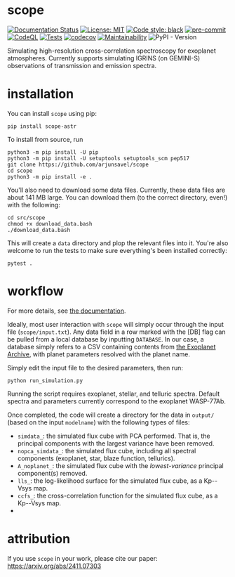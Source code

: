 # scope
[![Documentation Status](https://readthedocs.org/projects/scope-astr/badge/?version=latest)](https://scope-astr.readthedocs.io/en/latest/?badge=latest)
[![License: MIT](https://img.shields.io/badge/License-MIT-yellow.svg)](https://opensource.org/licenses/MIT)
[![Code style: black](https://img.shields.io/badge/code%20style-black-000000.svg)](https://github.com/psf/black)
[![pre-commit](https://img.shields.io/badge/pre--commit-enabled-brightgreen?logo=pre-commit)](https://github.com/pre-commit/pre-commit)
[![CodeQL](https://github.com/arjunsavel/scope/actions/workflows/codeql.yml/badge.svg)](https://github.com/arjunsavel/scope/actions/workflows/codeql.yml)
[![Tests](https://github.com/arjunsavel/scope/actions/workflows/python-package.yml/badge.svg)](https://github.com/arjunsavel/scope/actions/workflows/python-package.yml)
[![codecov](https://codecov.io/gh/arjunsavel/scope/graph/badge.svg?token=2Q1NPQ4817)](https://codecov.io/gh/arjunsavel/scope)
[![Maintainability](https://api.codeclimate.com/v1/badges/d70a25a6766ee132bd94/maintainability)](https://codeclimate.com/github/arjunsavel/scope/maintainability)
![PyPI - Version](https://img.shields.io/pypi/v/scope-astr)




Simulating high-resolution cross-correlation spectroscopy for exoplanet atmospheres. Currently supports simulating IGRINS (on GEMINI-S) observations of transmission and emission spectra.

# installation
You can install `scope` using pip:
```
pip install scope-astr
```


To install from source, run
```
python3 -m pip install -U pip
python3 -m pip install -U setuptools setuptools_scm pep517
git clone https://github.com/arjunsavel/scope
cd scope
python3 -m pip install -e .
```

You'll also need to download some data files. Currently, these data files are about 141 MB large. You can download them
(to the correct directory, even!) with the following:

```
cd src/scope
chmod +x download_data.bash
./download_data.bash
```

This will create a `data` directory and plop the relevant files into it. You're also welcome to run the tests to
make sure everything's been installed correctly:

```
pytest .
```

# workflow
For more details, see <a href="https://scope-astr.readthedocs.io/en/latest/">the documentation</a>.

Ideally, most user interaction with `scope` will simply occur through the input file (`scope/input.txt`).
Any data field in a row marked with the [DB] flag can be pulled from a local database by inputting `DATABASE`. In our case, a database simply refers
to a CSV containing contents from <a href="https://exoplanetarchive.ipac.caltech.edu/">the Exoplanet Archive</a>,
with planet parameters resolved with the planet name.

Simply edit the input file to the desired parameters, then run:

```
python run_simulation.py
```

Running the script requires exoplanet, stellar, and telluric spectra.
Default spectra and parameters currently correspond to the exoplanet WASP-77Ab.

Once completed, the code will create a directory for the data in `output/` (based on the input `modelname`)
with the following types of files:
- `simdata_`: the simulated flux cube with PCA performed. That is, the principal components with the largest variance have been removed.
- `nopca_simdata_`: the simulated flux cube, including all spectral components (exoplanet, star, blaze function, tellurics).
- `A_noplanet_`: the simulated flux cube with the *lowest-variance* principal component(s) removed.
- `lls_`: the log-likelihood surface for the simulated flux cube, as a Kp--Vsys map.
- `ccfs_`: the cross-correlation function for the simulated flux cube, as a Kp--Vsys map.
- 

# attribution

If you use `scope` in your work, please cite our paper: https://arxiv.org/abs/2411.07303
